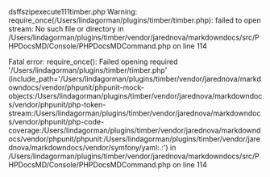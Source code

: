 dsffszipexecute111timber.php
Warning: require_once(/Users/lindagorman/plugins/timber/timber.php): failed to open stream: No such file or directory in /Users/lindagorman/plugins/timber/vendor/jarednova/markdowndocs/src/PHPDocsMD/Console/PHPDocsMDCommand.php on line 114

Fatal error: require_once(): Failed opening required '/Users/lindagorman/plugins/timber/timber.php' (include_path='/Users/lindagorman/plugins/timber/vendor/jarednova/markdowndocs/vendor/phpunit/phpunit-mock-objects:/Users/lindagorman/plugins/timber/vendor/jarednova/markdowndocs/vendor/phpunit/php-token-stream:/Users/lindagorman/plugins/timber/vendor/jarednova/markdowndocs/vendor/phpunit/php-code-coverage:/Users/lindagorman/plugins/timber/vendor/jarednova/markdowndocs/vendor/phpunit/phpunit:/Users/lindagorman/plugins/timber/vendor/jarednova/markdowndocs/vendor/symfony/yaml:.:') in /Users/lindagorman/plugins/timber/vendor/jarednova/markdowndocs/src/PHPDocsMD/Console/PHPDocsMDCommand.php on line 114
